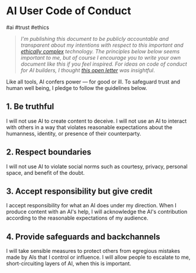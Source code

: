 # AI User Code of Conduct

<span class="hash">#ai #trust #ethics</span>

>*I'm publishing this document to be publicly accountable and transparent about my intentions with respect to this important and [ethically complex](ctf.pdf) technology. The principles below below seems important to me, but of course I encourage you to write your own document like this if you feel inspired. For ideas on code of conduct for AI _builders_, I thought [this open letter](https://openletter.worldethicaldata.org/en/openletter/) was insightful*.

Like all tools, AI confers power — for good or ill. To safeguard trust and human well being, I pledge to follow the guidelines below.

## 1. Be truthful
I will not use AI to create content to deceive. I will not use an AI to interact with others in a way that violates reasonable expectations about the humanness, identity, or presence of their counterparty.

## 2. Respect boundaries
I will not use AI to violate social norms such as courtesy, privacy, personal space, and benefit of the doubt.

## 3. Accept responsibility but give credit
I accept responsibility for what an AI does under my direction. When I produce content with an AI's help, I will acknowledge the AI's contribution according to the reasonable expectations of my audience.

## 4. Provide safeguards and backchannels
I will take sensible measures to protect others from egregious mistakes made by AIs that I control or influence. I will allow people to escalate to me, short-circuiting layers of AI, when this is important.
